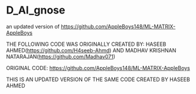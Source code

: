 # D_AI_gnose
an updated version of  https://github.com/AppleBoys148/ML-MATRIX-AppleBoys

THE FOLLOWING CODE WAS ORIGINALLY CREATED BY: 
HASEEB AHMED(https://github.com/H4seeb-Ahmd)
AND 
MADHAV KRISHNAN NATARAJAN(https://github.com/Madhav071)

ORIGINAL CODE: https://github.com/AppleBoys148/ML-MATRIX-AppleBoys

THIS IS AN UPDATED VERSION OF THE SAME CODE CREATED BY HASEEB AHMED 
